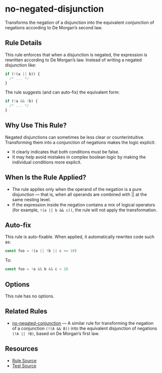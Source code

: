 # no-negated-disjunction

Transforms the negation of a disjunction into the equivalent conjunction of negations according to De Morgan’s second law.

## Rule Details

This rule enforces that when a disjunction is negated, the expression is rewritten according to De Morgan’s law. Instead of writing a negated disjunction like:

```js
if (!(a || b)) {
  /* ... */
}
```

The rule suggests (and can auto-fix) the equivalent form:

```js
if (!a && !b) {
  /* ... */
}
```

## Why Use This Rule?

Negated disjunctions can sometimes be less clear or counterintuitive. Transforming them into a conjunction of negations makes the logic explicit:

- It clearly indicates that both conditions must be false.
- It may help avoid mistakes in complex boolean logic by making the individual conditions more explicit.

## When Is the Rule Applied?

- The rule applies only when the operand of the negation is a pure disjunction — that is, when all operands are combined with || at the same nesting level.
- If the expression inside the negation contains a mix of logical operators (for example, `!(a || b && c))`, the rule will not apply the transformation.

## Auto-fix

This rule is auto-fixable. When applied, it automatically rewrites code such as:

```js
const foo = !(a || !b || c >= 10)
```

To:

```js
const foo = !a && b && c < 10
```

## Options

This rule has no options.

## Related Rules

- [no-negated-conjunction](https://github.com/azat-io/eslint-plugin-de-morgan/blob/main/docs/no-negated-conjunction.md) — A similar rule for transforming the negation of a conjunction `(!(A && B))` into the equivalent disjunction of negations `(!A || !B)`, based on De Morgan’s first law.

## Resources

- [Rule Source](https://github.com/azat-io/eslint-plugin-de-morgan/blob/main/rules/no-negated-disjunction.ts)
- [Test Source](https://github.com/azat-io/eslint-plugin-de-morgan/blob/main/test/rules/no-negated-disjunction.test.ts)
